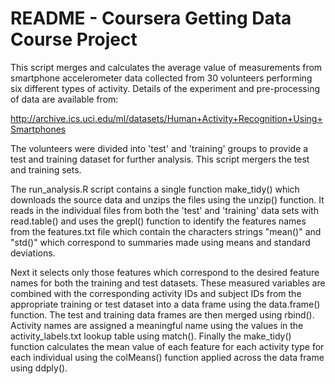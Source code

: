 # README - Coursera Getting Data Course Project

This script merges and calculates the average value of measurements from smartphone accelerometer data collected from 30 volunteers performing six different types of activity. Details of the experiment and pre-processing of data are available from: 

http://archive.ics.uci.edu/ml/datasets/Human+Activity+Recognition+Using+Smartphones 

The volunteers were divided into 'test' and 'training' groups to provide a test and training dataset for further analysis. This script mergers the test and training sets. 

The run_analysis.R script contains a single function make_tidy() which downloads the source data and unzips the files using the unzip() function. It reads in the individual files from both the 'test' and 'training' data sets with read.table() and uses the grepl() function to identify the features names from the features.txt file which contain the characters strings "mean()" and "std()" which correspond to summaries made using means and standard deviations.

Next it selects only those features which correspond to the desired feature names for both the training and test datasets. These measured variables are combined with the corresponding activity IDs and subject IDs from the appropriate training or test dataset into a data frame using the data.frame() function. The test and training data frames are then merged using rbind(). Activity names are assigned a meaningful name using the values in the activity_labels.txt lookup table using match(). Finally the make_tidy() function calculates the mean value of each feature for each activity type for each individual  using the colMeans() function applied across the data frame using ddply(). 


